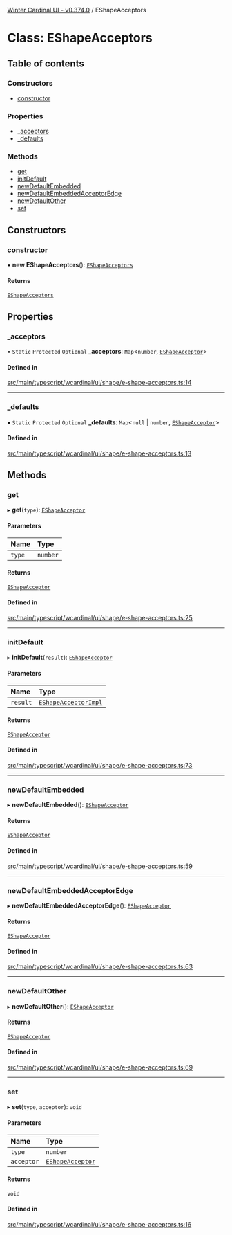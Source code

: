 [Winter Cardinal UI - v0.374.0](../index.md) / EShapeAcceptors

# Class: EShapeAcceptors

## Table of contents

### Constructors

- [constructor](EShapeAcceptors.md#constructor)

### Properties

- [\_acceptors](EShapeAcceptors.md#_acceptors)
- [\_defaults](EShapeAcceptors.md#_defaults)

### Methods

- [get](EShapeAcceptors.md#get)
- [initDefault](EShapeAcceptors.md#initdefault)
- [newDefaultEmbedded](EShapeAcceptors.md#newdefaultembedded)
- [newDefaultEmbeddedAcceptorEdge](EShapeAcceptors.md#newdefaultembeddedacceptoredge)
- [newDefaultOther](EShapeAcceptors.md#newdefaultother)
- [set](EShapeAcceptors.md#set)

## Constructors

### constructor

• **new EShapeAcceptors**(): [`EShapeAcceptors`](EShapeAcceptors.md)

#### Returns

[`EShapeAcceptors`](EShapeAcceptors.md)

## Properties

### \_acceptors

▪ `Static` `Protected` `Optional` **\_acceptors**: `Map`\<`number`, [`EShapeAcceptor`](../interfaces/EShapeAcceptor.md)\>

#### Defined in

[src/main/typescript/wcardinal/ui/shape/e-shape-acceptors.ts:14](https://github.com/winter-cardinal/winter-cardinal-ui/blob/v0.310.1/src/main/typescript/wcardinal/ui/shape/e-shape-acceptors.ts#L14)

___

### \_defaults

▪ `Static` `Protected` `Optional` **\_defaults**: `Map`\<``null`` \| `number`, [`EShapeAcceptor`](../interfaces/EShapeAcceptor.md)\>

#### Defined in

[src/main/typescript/wcardinal/ui/shape/e-shape-acceptors.ts:13](https://github.com/winter-cardinal/winter-cardinal-ui/blob/v0.310.1/src/main/typescript/wcardinal/ui/shape/e-shape-acceptors.ts#L13)

## Methods

### get

▸ **get**(`type`): [`EShapeAcceptor`](../interfaces/EShapeAcceptor.md)

#### Parameters

| Name | Type |
| :------ | :------ |
| `type` | `number` |

#### Returns

[`EShapeAcceptor`](../interfaces/EShapeAcceptor.md)

#### Defined in

[src/main/typescript/wcardinal/ui/shape/e-shape-acceptors.ts:25](https://github.com/winter-cardinal/winter-cardinal-ui/blob/v0.310.1/src/main/typescript/wcardinal/ui/shape/e-shape-acceptors.ts#L25)

___

### initDefault

▸ **initDefault**(`result`): [`EShapeAcceptor`](../interfaces/EShapeAcceptor.md)

#### Parameters

| Name | Type |
| :------ | :------ |
| `result` | [`EShapeAcceptorImpl`](EShapeAcceptorImpl.md) |

#### Returns

[`EShapeAcceptor`](../interfaces/EShapeAcceptor.md)

#### Defined in

[src/main/typescript/wcardinal/ui/shape/e-shape-acceptors.ts:73](https://github.com/winter-cardinal/winter-cardinal-ui/blob/v0.310.1/src/main/typescript/wcardinal/ui/shape/e-shape-acceptors.ts#L73)

___

### newDefaultEmbedded

▸ **newDefaultEmbedded**(): [`EShapeAcceptor`](../interfaces/EShapeAcceptor.md)

#### Returns

[`EShapeAcceptor`](../interfaces/EShapeAcceptor.md)

#### Defined in

[src/main/typescript/wcardinal/ui/shape/e-shape-acceptors.ts:59](https://github.com/winter-cardinal/winter-cardinal-ui/blob/v0.310.1/src/main/typescript/wcardinal/ui/shape/e-shape-acceptors.ts#L59)

___

### newDefaultEmbeddedAcceptorEdge

▸ **newDefaultEmbeddedAcceptorEdge**(): [`EShapeAcceptor`](../interfaces/EShapeAcceptor.md)

#### Returns

[`EShapeAcceptor`](../interfaces/EShapeAcceptor.md)

#### Defined in

[src/main/typescript/wcardinal/ui/shape/e-shape-acceptors.ts:63](https://github.com/winter-cardinal/winter-cardinal-ui/blob/v0.310.1/src/main/typescript/wcardinal/ui/shape/e-shape-acceptors.ts#L63)

___

### newDefaultOther

▸ **newDefaultOther**(): [`EShapeAcceptor`](../interfaces/EShapeAcceptor.md)

#### Returns

[`EShapeAcceptor`](../interfaces/EShapeAcceptor.md)

#### Defined in

[src/main/typescript/wcardinal/ui/shape/e-shape-acceptors.ts:69](https://github.com/winter-cardinal/winter-cardinal-ui/blob/v0.310.1/src/main/typescript/wcardinal/ui/shape/e-shape-acceptors.ts#L69)

___

### set

▸ **set**(`type`, `acceptor`): `void`

#### Parameters

| Name | Type |
| :------ | :------ |
| `type` | `number` |
| `acceptor` | [`EShapeAcceptor`](../interfaces/EShapeAcceptor.md) |

#### Returns

`void`

#### Defined in

[src/main/typescript/wcardinal/ui/shape/e-shape-acceptors.ts:16](https://github.com/winter-cardinal/winter-cardinal-ui/blob/v0.310.1/src/main/typescript/wcardinal/ui/shape/e-shape-acceptors.ts#L16)
